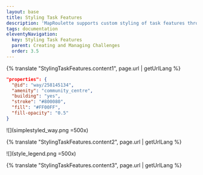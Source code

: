 ```yaml
---
layout: base
title: Styling Task Features
description: 'MapRoulette supports custom styling of task features through either embedded GeoJSON SimpleStyle properties or by setting up styling rules on your challenge'
tags: documentation
eleventyNavigation:
  key: Styling Task Features
  parent: Creating and Managing Challenges
  order: 3.5
---
```


{% translate "StylingTaskFeatures.content1", page.url | getUrlLang %}

```json
"properties": {
  "@id": "way/258145134",
  "amenity": "community_centre",
  "building": "yes",
  "stroke": "#800080",
  "fill": "#FF00FF",
  "fill-opacity": "0.5"
}
```

![](simplestyled_way.png =500x)

{% translate "StylingTaskFeatures.content2", page.url | getUrlLang %}

![](style_legend.png =500x)

{% translate "StylingTaskFeatures.content3", page.url | getUrlLang %}